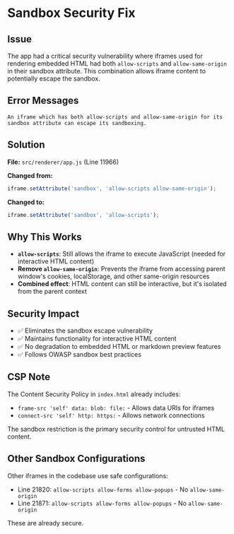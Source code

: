 # Sandbox Security Fix

## Issue
The app had a critical security vulnerability where iframes used for rendering embedded HTML had both `allow-scripts` and `allow-same-origin` in their sandbox attribute. This combination allows iframe content to potentially escape the sandbox.

## Error Messages
```
An iframe which has both allow-scripts and allow-same-origin for its sandbox attribute can escape its sandboxing.
```

## Solution
**File:** `src/renderer/app.js` (Line 11966)

**Changed from:**
```javascript
iframe.setAttribute('sandbox', 'allow-scripts allow-same-origin');
```

**Changed to:**
```javascript
iframe.setAttribute('sandbox', 'allow-scripts');
```

## Why This Works
- **`allow-scripts`**: Still allows the iframe to execute JavaScript (needed for interactive HTML content)
- **Remove `allow-same-origin`**: Prevents the iframe from accessing parent window's cookies, localStorage, and other same-origin resources
- **Combined effect**: HTML content can still be interactive, but it's isolated from the parent context

## Security Impact
- ✅ Eliminates the sandbox escape vulnerability
- ✅ Maintains functionality for interactive HTML content
- ✅ No degradation to embedded HTML or markdown preview features
- ✅ Follows OWASP sandbox best practices

## CSP Note
The Content Security Policy in `index.html` already includes:
- `frame-src 'self' data: blob: file:` - Allows data URIs for iframes
- `connect-src 'self' http: https:` - Allows network connections

The sandbox restriction is the primary security control for untrusted HTML content.

## Other Sandbox Configurations
Other iframes in the codebase use safe configurations:
- Line 21820: `allow-scripts allow-forms allow-popups` - No `allow-same-origin`
- Line 21871: `allow-scripts allow-forms allow-popups` - No `allow-same-origin`

These are already secure.
